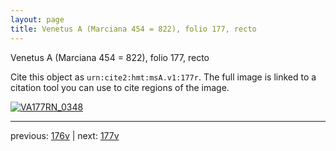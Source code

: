 ```yaml
---
layout: page
title: Venetus A (Marciana 454 = 822), folio 177, recto
---
```


Venetus A (Marciana 454 = 822), folio 177, recto

Cite this object as `urn:cite2:hmt:msA.v1:177r`.  The full image is linked to a citation tool you can use to cite regions of the image.

[![VA177RN_0348](http://www.homermultitext.org/iipsrv?IIIF=/project/homer/pyramidal/deepzoom/hmt/vaimg/2017a/VA177RN_0348.tif/full/800,/0/default.jpg)](http://www.homermultitext.org/ict2/?urn=urn:cite2:hmt:vaimg.2017a:VA177RN_0348) 

---

previous:  [176v](../176v/) | next: [177v](../177v/)